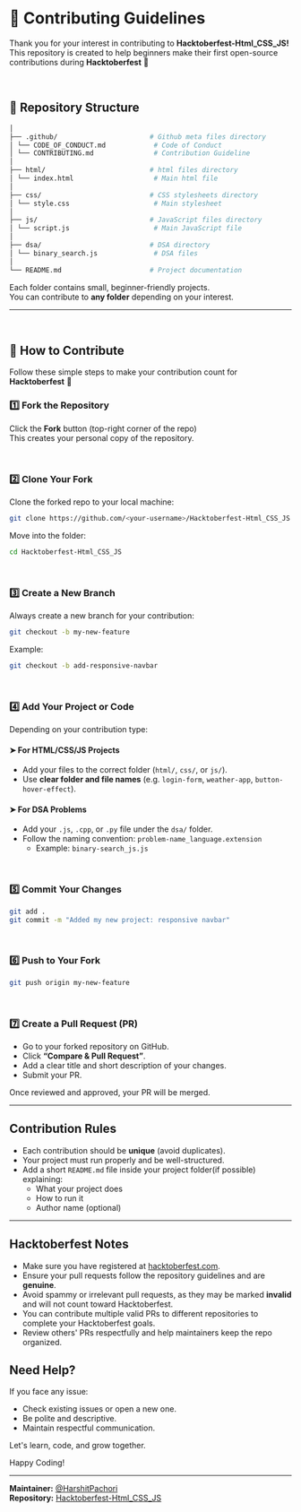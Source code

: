 # 🧩 Contributing Guidelines

Thank you for your interest in contributing to **Hacktoberfest-Html_CSS_JS!**  
This repository is created to help beginners make their first open-source contributions during **Hacktoberfest** 🎉

<br>

## 📁 Repository Structure

```bash
│
├── .github/                       # Github meta files directory
│ └── CODE_OF_CONDUCT.md            # Code of Conduct
│ └── CONTRIBUTING.md               # Contribution Guideline     
│ 
├── html/                          # html files directory
│ └── index.html                    # Main html file
│                   
├── css/                           # CSS stylesheets directory
│ └── style.css                     # Main stylesheet
│                    
├── js/                            # JavaScript files directory
│ └── script.js                     # Main JavaScript file
│                   
├── dsa/                           # DSA directory
│ └── binary_search.js              # DSA files  
│           
└── README.md                      # Project documentation 
```


Each folder contains small, beginner-friendly projects.  
You can contribute to **any folder** depending on your interest.

---
<br>

## 🚀 How to Contribute

Follow these simple steps to make your contribution count for **Hacktoberfest** 🌱

### 1️⃣ Fork the Repository

Click the **Fork** button (top-right corner of the repo)  
This creates your personal copy of the repository.

<br>

### 2️⃣ Clone Your Fork

Clone the forked repo to your local machine:

```bash
git clone https://github.com/<your-username>/Hacktoberfest-Html_CSS_JS.git
```
Move into the folder:

```bash
cd Hacktoberfest-Html_CSS_JS
```

<br>

### 3️⃣ Create a New Branch

Always create a new branch for your contribution:
```bash
git checkout -b my-new-feature
```
Example:
```bash
git checkout -b add-responsive-navbar
```

<br>

### 4️⃣ Add Your Project or Code

Depending on your contribution type:

#### ➤ For HTML/CSS/JS Projects
- Add your files to the correct folder (`html/`, `css/`, or `js/`).
- Use **clear folder and file names** (e.g. `login-form`, `weather-app`, `button-hover-effect`).


#### ➤ For DSA Problems
- Add your `.js`, `.cpp`, or `.py` file under the `dsa/` folder.
- Follow the naming convention: `problem-name_language.extension`
  - Example: `binary-search_js.js`

<br>

### 5️⃣ Commit Your Changes
```bash
git add .
git commit -m "Added my new project: responsive navbar"
```
<br>

### 6️⃣ Push to Your Fork
```bash
git push origin my-new-feature
```

<br>

### 7️⃣ Create a Pull Request (PR)

- Go to your forked repository on GitHub.
- Click **“Compare & Pull Request”**.
- Add a clear title and short description of your changes.
- Submit your PR.

Once reviewed and approved, your PR will be merged.

---

## Contribution Rules


- Each contribution should be **unique** (avoid duplicates).
- Your project must run properly and be well-structured.
- Add a short `README.md` file inside your project folder(if possible) explaining:
  - What your project does
  - How to run it
  - Author name (optional)

---

## Hacktoberfest Notes

- Make sure you have registered at [hacktoberfest.com](https://hacktoberfest.com/).
- Ensure your pull requests follow the repository guidelines and are **genuine**.
- Avoid spammy or irrelevant pull requests, as they may be marked **invalid** and will not count toward Hacktoberfest.
- You can contribute multiple valid PRs to different repositories to complete your Hacktoberfest goals.
- Review others' PRs respectfully and help maintainers keep the repo organized.


## Need Help?

If you face any issue:

- Check existing issues or open a new one.
- Be polite and descriptive.
- Maintain respectful communication.

Let's learn, code, and grow together.

Happy Coding!

---

**Maintainer:** [@HarshitPachori](https://github.com/HarshitPachori)  
**Repository:** [Hacktoberfest-Html_CSS_JS](https://github.com/HarshitPachori/Hacktoberfest-Html_CSS_JS)

